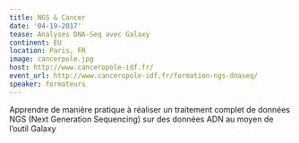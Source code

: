 ```yaml
---
title: NGS & Cancer
date: '04-19-2017'
tease: Analyses DNA-Seq avec Galaxy
continent: EU
location: Paris, FR
image: cancerpole.jpg
host: http://www.canceropole-idf.fr/
event_url: http://www.canceropole-idf.fr/formation-ngs-dnaseq/
speaker: formateurs
---
```


Apprendre de manière pratique à réaliser un traitement complet de données NGS (Next Generation Sequencing) sur des données ADN au moyen de l’outil Galaxy